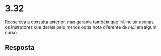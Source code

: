 # 3.32

Reescreva a consulta anterior, mas garanta também que irá incluir apenas os instrutores que deram pelo menos outra nota diferente de *null* em algum curso.

## Resposta
